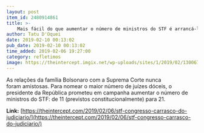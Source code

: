 ```yaml
---
layout: post
item_id: 2480914861
title: >-
    Mais fácil do que aumentar o número de ministros do STF é arrancá-los via impeachment
author: Tatu D'Oquei
date: 2019-02-10 00:13:02
pub_date: 2019-02-10 00:13:02
time_added: 2019-02-06 19:27:00
category: refletimos
image: https://theintercept.imgix.net/wp-uploads/sites/1/2019/02/13006774-high-1549475199.jpeg?auto=compress%2Cformat&q=90&fit=crop&w=1200&h=800
---
```


As relações da família Bolsonaro com a Suprema Corte nunca foram amistosas. Para nomear o maior número de juízes dóceis, o presidente da República prometeu em campanha aumentar o número de ministros do STF: de 11 (previstos constitucionalmente) para 21.

**Link:** [https://theintercept.com/2019/02/06/stf-congresso-carrasco-do-judiciario/](https://theintercept.com/2019/02/06/stf-congresso-carrasco-do-judiciario/)

